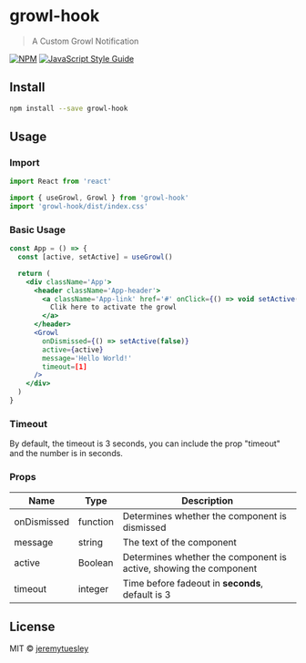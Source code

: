# growl-hook

> A Custom Growl Notification

[![NPM](https://img.shields.io/npm/v/growl-hook.svg)](https://www.npmjs.com/package/growl-hook) [![JavaScript Style Guide](https://img.shields.io/badge/code_style-standard-brightgreen.svg)](https://standardjs.com)

## Install

```bash
npm install --save growl-hook
```

## Usage

### Import

```jsx
import React from 'react'

import { useGrowl, Growl } from 'growl-hook'
import 'growl-hook/dist/index.css'
```

### Basic Usage

```jsx
const App = () => {
  const [active, setActive] = useGrowl()

  return (
    <div className='App'>
      <header className='App-header'>
        <a className='App-link' href='#' onClick={() => void setActive(true)}>
          Clik here to activate the growl
        </a>
      </header>
      <Growl
        onDismissed={() => setActive(false)}
        active={active}
        message='Hello World!'
        timeout=[1]
      />
    </div>
  )
}
```

### Timeout

By default, the timeout is 3 seconds, you can include the prop "timeout" and the number is in seconds.

### Props

| Name        | Type     | Description                                                       |
| ----------- | -------- | ----------------------------------------------------------------- |
| onDismissed | function | Determines whether the component is dismissed                     |
| message     | string   | The text of the component                                         |
| active      | Boolean  | Determines whether the component is active, showing the component |
| timeout     | integer  | Time before fadeout in **seconds**, default is 3                  |

## License

MIT © [jeremytuesley](https://github.com/jeremytuesley)
